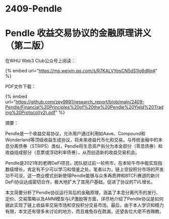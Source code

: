 # 2409-Pendle

# Pendle 收益交易协议的金融原理讲义（第二版）

在WHU Web3 Club公众号上阅读：

{% embed url="https://mp.weixin.qq.com/s/R7KALVYosCN5dS1Ig6dRqA" %}

PDF文件下载：

{% embed url="https://github.com/zey9991/research_report/blob/main/2409-Pendle/Financial%20Principles%20of%20the%20Pendle%20Yield%20Trading%20Protocol(v2).pdf" %}

摘要：

Pendle是一个收益交易协议，允许用户通过利用如Aave、Compound和Wonderland等顶级收益生成协议，将未来收益代币化和交易。与传统金融中的本息分离债券（STRIPS）类似，Pendle将生息资产拆分为本金部分（零息债券）和收益组成部分（息票或浮动利率债券），从而创造新的收益交易机会。

Pendle是2021年的老牌DeFi项目，团队挺过前一轮熊市，在本轮牛市中能实现指数级增长，肯定有不少可以学习和借鉴之处。笔者以为，链上空投积分市场的开发功不可没，这一商业模式创新使得Pendle能够与众多再质押和BTCFi赛道的新兴DeFi协议达成密切合作，极大地扩大了其用户基础，促进了协议的TVL增长。

本文简要分析了Pendle协议运行背后的金融原理，涵盖了本息分离代币的发行、定价、交易策略以及AMM模型与LP激励等方面，详尽地介绍了Pendle协议是如何据此实现了链上收益率交易市场和空投积分交易市场。最后，由于本人学识和精力有限，本文还有很多未讨论的地方，而且难免存在疏漏，还望各位大佬不吝赐教。

